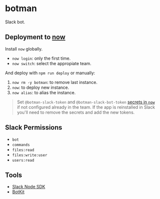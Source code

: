 # botman
Slack bot.

## Deployment to [now](now.sh)

Install `now` globally.

* `now login`: only the first time.
* `now switch`: select the appropiate team.

And deploy with `npm run deploy` or manually:

1) `now rm -y botman`: to remove last instance.
2) `now`: to deploy new instance.
3) `now alias`: to alias the instance.

> Set `@botman-slack-token` and `@botman-slack-bot-token` [secrets in `now`](https://zeit.co/blog/environment-variables-secrets) if not configured already in the team. If the app is reinstalled in Slack you'll need to remove the secrets and add the new tokens.

## Slack Permissions

* `bot`
* `commands`
* `files:read`
* `files:write:user`
* `users:read`

## Tools

* [Slack Node SDK](https://github.com/slackapi/node-slack-sdk)
* [BotKit](https://github.com/howdyai/botkit/blob/master/docs/readme-slack.md)

